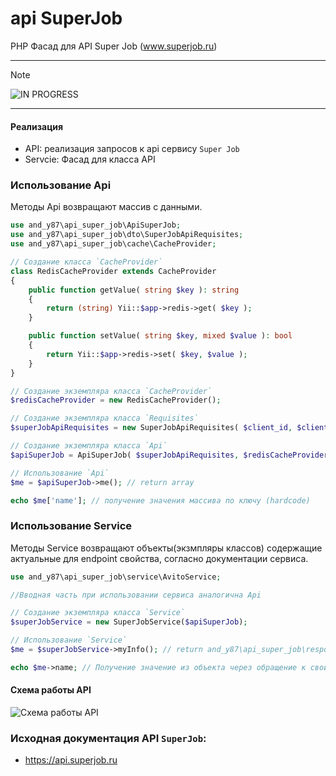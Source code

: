 # api SuperJob

PHP Фасад для API Super Job (www.superjob.ru)

---

> [!NOTE]
> ![IN PROGRESS](http://www.bc-energy.it/wp-content/uploads/2013/08/work-in-progress.png)

---

#### Реализация
 - API: реализация запросов к api сервису `Super Job`
 - Servcie: Фасад для класса API

### Использование Api
Методы Api возвращают массив с данными.
```php
use and_y87\api_super_job\ApiSuperJob;
use and_y87\api_super_job\dto\SuperJobApiRequisites;
use and_y87\api_super_job\cache\CacheProvider;

// Создание класса `CacheProvider`
class RedisCacheProvider extends CacheProvider
{
    public function getValue( string $key ): string
    {
        return (string) Yii::$app->redis->get( $key );
    }

    public function setValue( string $key, mixed $value ): bool
    {
        return Yii::$app->redis->set( $key, $value );
    }
}

// Создание экземпляра класса `CacheProvider`
$redisCacheProvider = new RedisCacheProvider();

// Создание экземпляра класса `Requisites`
$superJobApiRequisites = new SuperJobApiRequisites( $client_id, $client_secret );

// Создание экземпляра класса `Api`
$apiSuperJob = ApiSuperJob( $superJobApiRequisites, $redisCacheProvider );

// Использование `Api`
$me = $apiSuperJob->me(); // return array

echo $me['name']; // получение значения массива по ключу (hardcode)
```
### Использование Service
Методы Service возвращают объекты(экзмпляры классов) содержащие актуальные для endpoint свойства, согласно документации сервиса.
```php
use and_y87\api_super_job\service\AvitoService;

//Вводная часть при использовании сервиса аналогична Api

// Создание экземпляра класса `Service`
$superJobService = new SuperJobService($apiSuperJob);

// Использование `Service`
$me = $superJobService->myInfo(); // return and_y87\api_super_job\response\Me();

echo $me->name; // Получение значение из объекта через обращение к свойству
```

#### Схема работы API
![Схема работы API](https://static.andy87.ru/github/api/apiLogivSchema.png?v=3)

### Исходная документация API `SuperJob`: 
 - https://api.superjob.ru
